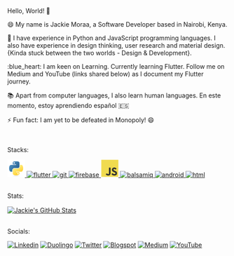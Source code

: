Hello, World! 👋
<!-- Main content-->

<p>😄 My name is Jackie Moraa, a Software Developer based in Nairobi, Kenya.</p>
<p>🌱 I have experience in Python and JavaScript programming languages. I also have experience in design thinking, user research and material design. {Kinda stuck between the two worlds - Design & Development}.</p>
<p>:blue_heart: I am keen on Learning. Currently learning Flutter. Follow me on Medium and YouTube (links shared below) as I document my Flutter journey.</p>
<p>📚 Apart from computer languages, I also learn human languages. En este momento, estoy aprendiendo español 🇪🇸 </p>
<p>⚡ Fun fact: I am yet to be defeated in Monopoly! 😄</p>

</br>
<p> Stacks: </p>
<a href="https://www.python.org" target="_blank" rel="noreferrer"> <img src="https://raw.githubusercontent.com/devicons/devicon/master/icons/python/python-original.svg" alt="python" width="40" height="40"/> </a>
<a href="https://flutter.dev/" target="_blank" rel="noreferrer"> <img src="https://www.vectorlogo.zone/logos/flutterio/flutterio-icon.svg" alt="flutter" width="40" height="40"/> </a>
</a> <a href="https://github.com/" target="_blank" rel="noreferrer"> <img src="https://www.vectorlogo.zone/logos/github/github-tile.svg" alt="git" width="40" height="40"/>
<a href="https://firebase.google.com/" target="_blank" rel="noreferrer"> <img src="https://www.vectorlogo.zone/logos/firebase/firebase-icon.svg" alt="firebase" width="40" height="40"/> </a>
<a href="https://developer.mozilla.org/en-US/docs/Web/JavaScript" target="_blank" rel="noreferrer"> <img src="https://raw.githubusercontent.com/devicons/devicon/master/icons/javascript/javascript-original.svg" alt="javascript" width="40" height="40"/> </a> 
<a href="https://balsamiq.com/" target="_blank" rel="noreferrer"> <img src="https://www.vectorlogo.zone/logos/balsamiq/balsamiq-icon.svg" alt="balsamiq" width="40" height="40"/> </a>
<a href="https://developer.android.com/" target="_blank" rel="noreferrer"> <img src="https://www.vectorlogo.zone/logos/android/android-icon.svg" alt="android" width="40" height="40"/> </a>
<a href="https://www.w3schools.com/html/" target="_blank" rel="noreferrer"> <img src="https://www.vectorlogo.zone/logos/w3_html5/w3_html5-icon.svg" alt="html" width="40" height="40"/> </a>

</br>
</br>
<p> Stats: </p>
<!-- Activity stats-->
<a href="https://github.com/Kymoraa/Kymoraa">
  <img align="center" src="https://github-readme-stats.vercel.app/api?username=Kymoraa&show_icons=true&line_height=27&count_private=true&title_color=ffffff&text_color=c9cacc&icon_color=2bbc8a&bg_color=1d1f21" alt="Jackie's GitHub Stats" />
</a>
</br>

<!-- <p><img align="center" src="https://github-readme-streak-stats.herokuapp.com/?user=kymoraa&" alt="kymoraa" /></p>
<br> -->
<!-- Github language stats-->
<!-- <img src="https://github-readme-stats-eight-theta.vercel.app/api/top-langs?username=kymoraa&show_icons=true&locale=en&layout=compact" alt="kymoraa"/> -->

</br>
<p> Socials: </p>

<!-- Social media badges-->
[![Linkedin](https://img.shields.io/badge/-LinkedIn-blue?style=flat&logo=Linkedin&logoColor=white)](https://www.linkedin.com/in/jackie-moraa-59786470/)
[![Duolingo](https://img.shields.io/badge/-Duolingo-green?style=flat&logo=Duolingo&logoColor=white)](https://www.duolingo.com/profile/JackieMoraa)
[![Twitter](https://img.shields.io/badge/-Twitter-blue?style=flat&logo=Twitter&logoColor=white)](https://twitter.com/kymoraa/)
[![Blogspot](https://img.shields.io/badge/-Blogspot-orange?style=flat&logo=Blogger&logoColor=white)](https://uxcanvas.blogspot.com/)
[![Medium](https://img.shields.io/badge/-Medium-white?style=flat&logo=Medium&logoColor=black)](https://kymoraa.medium.com/)
[![YouTube](https://img.shields.io/badge/-YouTube-red?style=flat&logo=YouTube&logoColor=white)](https://www.youtube.com/@FlutterSync)

</br>


<!-- Visitors stats-->
<!-- ![visitors](https://visitor-badge.glitch.me/badge?page_id=kymoraa.visitor-badge) -->


<!--
github-readme-stats
**Kymoraa/Kymoraa** is a ✨ _special_ ✨ repository because its `README.md` (this file) appears on your GitHub profile.

Here are some ideas to get you started:

- 🔭 I’m currently working on ...
- 🌱 I’m currently learning ...
- 👯 I’m looking to collaborate on ...
- 🤔 I’m looking for help with ...
- 💬 Ask me about ...
- 📫 How to reach me: ...
- 😄 Pronouns: ...
- ⚡ Fun fact: ...
--> 
